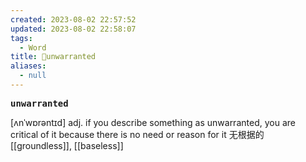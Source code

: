 ```yaml
---
created: 2023-08-02 22:57:52
updated: 2023-08-02 22:58:07
tags:
  - Word
title: 📖unwarranted
aliases:
  - null
---
```


<pre><strong>unwarranted</strong></pre>
[ʌnˈwɒrəntɪd]
adj. if you describe something as unwarranted, you are critical of it because there is no need or reason for it ⽆根据的
[[groundless]], [[baseless]]
